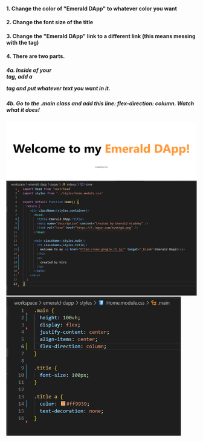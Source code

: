 #### 1. Change the color of "Emerald DApp" to whatever color you want
#### 2. Change the font size of the title
#### 3. Change the "Emerald DApp" link to a different link (this means messing with the <a> tag)
#### 4. There are two parts.
##### 4a. Inside of your <main> tag, add a <p> tag and put whatever text you want in it.
##### 4b. Go to the .main class and add this line: flex-direction: column. Watch what it does!


![day2-1](https://github.com/hiro7z/beginner-emerald-dapp/blob/main/quests/chapter2.0/images/day2-1.PNG)
![day2-2](https://github.com/hiro7z/beginner-emerald-dapp/blob/main/quests/chapter2.0/images/day2-2.PNG)
![day2-3](https://github.com/hiro7z/beginner-emerald-dapp/blob/main/quests/chapter2.0/images/day2-3.PNG)
